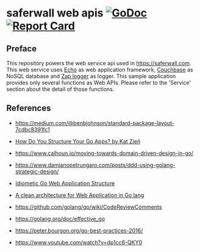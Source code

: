 # saferwall web apis [![GoDoc](http://godoc.org/github.com/saferwall/saferwall-api?status.svg)](https://pkg.go.dev/github.com/saferwall/saferwall-api) [![Report Card](https://goreportcard.com/badge/github.com/saferwall/saferwall-api)](https://goreportcard.com/report/github.com/saferwall/saferwall-api)

## Preface
This repository powers the web service api used in https://saferwall.com.
This web service uses [Echo](https://echo.labstack.com/) as web application framework, [Couchbase](https://www.couchbase.com/) as NoSQL database and [Zap logger](https://pkg.go.dev/go.uber.org/zap) as logger.
This sample application provides only several functions as Web APIs.
Please refer to the 'Service' section about the detail of those functions.

## References

- https://medium.com/@benbjohnson/standard-package-layout-7cdbc8391fc1
- [How Do You Structure Your Go Apps? by Kat Zień](https://github.com/katzien/go-structure-examples)
- https://www.calhoun.io/moving-towards-domain-driven-design-in-go/
- https://www.damianopetrungaro.com/posts/ddd-using-golang-strategic-design/
- [Idiometic Go Web Application Structure](http://josebalius.com/posts/go-app-structure/)
- [A clean architecture for Web Application in Go lang](https://medium.com/wesionary-team/a-clean-architecture-for-web-application-in-go-lang-4b802dd130bb)

- https://github.com/golang/go/wiki/CodeReviewComments
- https://golang.org/doc/effective_go
- https://peter.bourgon.org/go-best-practices-2016/
- https://www.youtube.com/watch?v=dp1cc6-QKY0